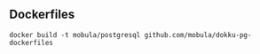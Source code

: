 Dockerfiles
-----------

```
docker build -t mobula/postgresql github.com/mobula/dokku-pg-dockerfiles
```
